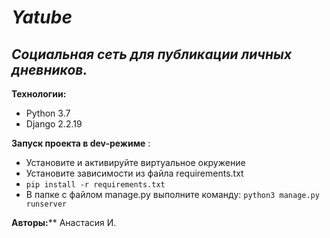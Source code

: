 

# ***Yatube***

   

## *Социальная сеть для публикации личных дневников.*

**Технологии:**

 - Python 3.7 
 - Django 2.2.19



**Запуск проекта в dev-режиме** :
- Установите и активируйте виртуальное окружение
 - Установите зависимости из файла requirements.txt 
 - ``` pip install -r requirements.txt ``` 
 - В папке с файлом manage.py выполните команду: ``` python3 manage.py runserver ``` 


 **Авторы:**** Анастасия И.


